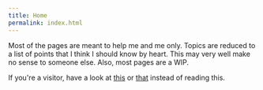 ```yaml
---
title: Home
permalink: index.html
---
```


Most of the pages are meant to help me and me only. Topics are reduced to a list of points that I think I should know by heart. This may very well make no sense to someone else. Also, most pages are a WIP.

If you're a visitor, have a look at [this](/security) or [that](/programming) instead of reading this.
